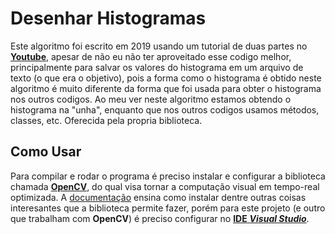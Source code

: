 # Desenhar Histogramas

Este algoritmo foi escrito em 2019 usando um tutorial de duas partes no [**Youtube**](https://www.youtube.com/watch?v=5NG10J4-miw), apesar de não eu não ter aproveitado esse codigo melhor, principalmente para salvar os valores do histograma em um arquivo de texto (o que era o objetivo), pois a forma como o histograma é obtido neste algoritmo é muito diferente da forma que foi usada para obter o histograma nos outros codigos. Ao meu ver neste algoritmo estamos obtendo o histograma na "unha", enquanto que nos outros codigos usamos métodos, classes, etc. Oferecida pela propria biblioteca.

## Como Usar

Para compilar e rodar o programa é preciso instalar e configurar a biblioteca chamada [**OpenCV**](https://opencv.org/), do qual visa tornar a computação visual em tempo-real optimizada. A [documentação](https://docs.opencv.org/master/d9/df8/tutorial_root.html) ensina como instalar dentre outras coisas interesantes que a biblioteca permite fazer,  porém para este projeto (e outro que trabalham com **OpenCV**) é preciso configurar no [**IDE** ***Visual Studio***](https://docs.opencv.org/master/dd/d6e/tutorial_windows_visual_studio_opencv.html).  